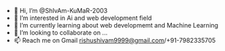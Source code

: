 - 👋 Hi, I’m @ShIvAm-KuMaR-2003
- 👀 I’m interested in Ai and web development field
- 🌱 I’m currently learning about web developmemt and Machine Learning
- 💞️ I’m looking to collaborate on ...
- 📫 Reach me on Gmail rishushivam9999@gmail.com/+91-7982335705

<!---
ShIvAm-KuMaR-2003/ShIvAm-KuMaR-2003 is a ✨ special ✨ repository because its `README.md` (this file) appears on your GitHub profile.
You can click the Preview link to take a look at your changes.
--->
